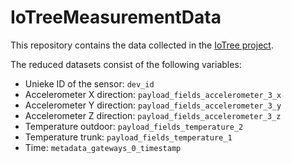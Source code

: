 # IoTreeMeasurementData

This repository contains the data collected in the [IoTree project](https://www.dramco.be/projects/iotree/).

The reduced datasets consist of the following variables:
*	Unieke ID of the sensor: `dev_id`
*	Accelerometer X direction: `payload_fields_accelerometer_3_x`
*	Accelerometer Y direction: `payload_fields_accelerometer_3_y` 
*	Accelerometer Z direction: `payload_fields_accelerometer_3_z` 
*	Temperature outdoor: `payload_fields_temperature_2`
*	Temperature trunk: `payload_fields_temperature_1`
*	Time: `metadata_gateways_0_timestamp`
